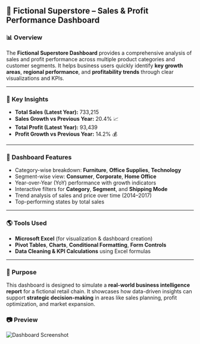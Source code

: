 

## 🏪 **Fictional Superstore – Sales & Profit Performance Dashboard**

### 📊 **Overview**

The **Fictional Superstore Dashboard** provides a comprehensive analysis of sales and profit performance across multiple product categories and customer segments.
It helps business users quickly identify **key growth areas**, **regional performance**, and **profitability trends** through clear visualizations and KPIs.

---

### 💼 **Key Insights**

* **Total Sales (Latest Year):** 733,215
* **Sales Growth vs Previous Year:** 20.4% 📈
* **Total Profit (Latest Year):** 93,439
* **Profit Growth vs Previous Year:** 14.2% 💰

---

### 🧩 **Dashboard Features**

* Category-wise breakdown: **Furniture**, **Office Supplies**, **Technology**
* Segment-wise view: **Consumer**, **Corporate**, **Home Office**
* Year-over-Year (YoY) performance with growth indicators
* Interactive filters for **Category**, **Segment**, and **Shipping Mode**
* Trend analysis of sales and price over time (2014–2017)
* Top-performing states by total sales

---

### 🌎 **Tools Used**

* **Microsoft Excel** (for visualization & dashboard creation)
* **Pivot Tables**, **Charts**, **Conditional Formatting**, **Form Controls**
* **Data Cleaning & KPI Calculations** using Excel formulas

---

### 🎯 **Purpose**

This dashboard is designed to simulate a **real-world business intelligence report** for a fictional retail chain.
It showcases how data-driven insights can support **strategic decision-making** in areas like sales planning, profit optimization, and market expansion.



### 📷 **Preview**

![Dashboard Screenshot](7669107a-23bd-4446-b25e-6c198474cd8b.png)



